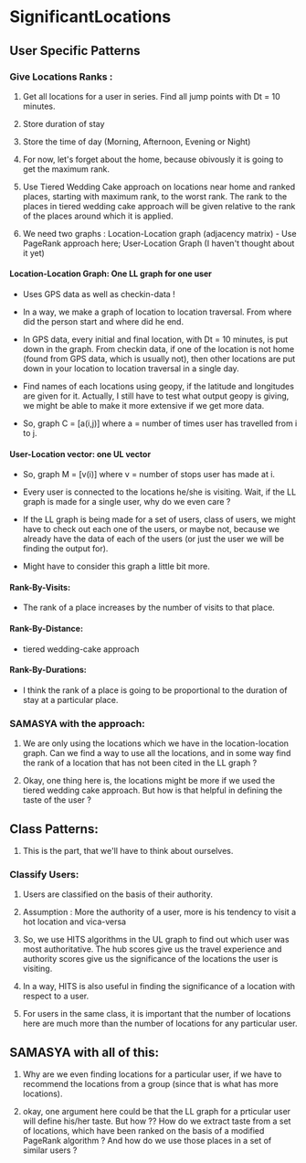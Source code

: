 # SignificantLocations

## User Specific Patterns

### Give Locations Ranks :

1. Get all locations for a user in series. Find all jump points with Dt = 10 minutes.

2. Store duration of stay

3. Store the time of day (Morning, Afternoon, Evening or Night)

4. For now, let's forget about the home, because obivously it is going to get the maximum rank.

5. Use Tiered Wedding Cake approach on locations near home and ranked places, starting with maximum rank, to the worst rank. The rank to the places in tiered wedding cake approach will be given relative to the rank of the places around which it is applied.

6. We need two graphs : Location-Location graph (adjacency matrix) - Use PageRank approach here; User-Location Graph (I haven't thought about it yet)

#### Location-Location Graph: One LL graph for one user

* Uses GPS data as well as checkin-data !

* In a way, we make a graph of location to location traversal. From where did the person start and where did he end.

* In GPS data, every initial and final location, with Dt = 10 minutes, is put down in the graph. From checkin data, if one of the location is not home (found from GPS data, which is usually not), then other locations are put down in your location to location traversal in a single day.

* Find names of each locations using geopy, if the latitude and longitudes are given for it. Actually, I still have to test what output geopy is giving, we might be able to make it more extensive if we get more data.

* So, graph C = [a(i,j)] where a = number of times user has travelled from i to j.

#### User-Location vector: one UL vector

* So, graph M = [v(i)] where v = number of stops user has made at i.

* Every user is connected to the locations he/she is visiting. Wait, if the LL graph is made for a single user, why do we even care ?

* If the LL graph is being made for a set of users, class of users, we might have to check out each one of the users, or maybe not, because we already have the data of each of the users (or just the user we will be finding the output for).

* Might have to consider this graph a little bit more.


#### Rank-By-Visits:

* The rank of a place increases by the number of visits to that place.

#### Rank-By-Distance:

* tiered wedding-cake approach

#### Rank-By-Durations:

* I think the rank of a place is going to be proportional to the duration of stay at a particular place.

### SAMASYA with the approach:

1. We are only using the locations which we have in the location-location graph. Can we find a way to use all the locations, and in some way find the rank of a location that has not been cited in the LL graph ?

2. Okay, one thing here is, the locations might be more if we used the tiered wedding cake approach. But how is that helpful in defining the taste of the user ?



## Class Patterns:

1. This is the part, that we'll have to think about ourselves.

### Classify Users:

1. Users are classified on the basis of their authority.

2. Assumption : More the authority of a user, more is his tendency to visit a hot location and vica-versa

3. So, we use HITS algorithms in the UL graph to find out which user was most authoritative. The hub scores give us the travel experience and authority scores give us the significance of the locations the user is visiting.

4. In a way, HITS is also useful in finding the significance of a location with respect to a user.

5. For users in the same class, it is important that the number of locations here are much more than the number of locations for any particular user.



## SAMASYA with all of this:

1. Why are we even finding locations for a particular user, if we have to recommend the locations from a group (since that is what has more locations).

2. okay, one argument here could be that the LL graph for a prticular user will define his/her taste. But how ?? How do we extract taste from a set of locations, which have been ranked on the basis of a modified PageRank algorithm ? And how do we use those places in a set of similar users ?